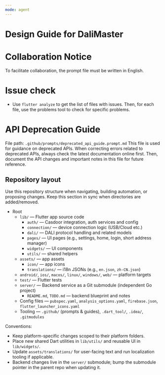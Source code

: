 ```yaml
---
mode: agent
---
```

# Design Guide for DaliMaster
# Collaboration Notice
To facilitate collaboration, the prompt file must be written in English.

# Issue check
- Use `flutter analyze` to get the list of files with issues. Then, for each file, use the problems tool to check for specific problems.

# API Deprecation Guide
File path: `.github/prompts/deprecated_api_guide.prompt.md`
This file is used for guidance on deprecated APIs. When correcting errors related to deprecated APIs, always check the latest documentation online first. Then, document the API changes and important notes in this file for future reference.


## Repository layout

Use this repository structure when navigating, building automation, or proposing changes. Keep this section in sync when directories are added/removed.

- Root
	- `lib/` — Flutter app source code
		- `auth/` — Casdoor integration, auth services and config
		- `connection/` — device connection logic (USB/Cloud etc.)
		- `dali/` — DALI protocol handling and related models
		- `pages/` — UI pages (e.g., settings, home, login, short address manager)
		- `widgets/` — UI components
        - `utils/` — shared helpers
	- `assets/` — app assets
		- `icon/` — app icons
		- `translations/` — i18n JSONs (e.g., `en.json`, `zh-CN.json`)
	- `android/`, `ios/`, `macos/`, `linux/`, `windows/`, `web/` — platform targets
	- `test/` — Flutter tests
	- `server/` — Backend service as a Git submodule (independent Go project)
		- `README.md`, `TODO.md` — backend blueprint and notes
	- Config files — `pubspec.yaml`, `analysis_options.yaml`, `firebase.json`, `flutter_launcher_icons.yaml`
	- Tooling — `.github/` (prompts & guides), `.dart_tool/`, `.idea/`, `.gitmodules`

Conventions:
- Keep platform-specific changes scoped to their platform folders.
- Place new shared Dart utilities in `lib/utils/` and reusable UI in `lib/widgets/`.
- Update `assets/translations/` for user-facing text and run localization tooling if applicable.
- Backend changes live in the `server/` submodule; bump the submodule pointer in the parent repo when updating it.

